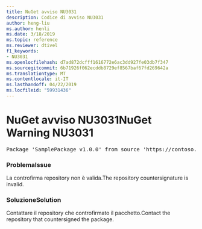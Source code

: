```yaml
---
title: NuGet avviso NU3031
description: Codice di avviso NU3031
author: heng-liu
ms.author: henli
ms.date: 3/18/2019
ms.topic: reference
ms.reviewer: dtivel
f1_keywords:
- NU3031
ms.openlocfilehash: d7ad872dcfff1616772e6ac3dd927fe03db7f347
ms.sourcegitcommit: 6b71926f062ecddb8729ef8567baf67fd269642a
ms.translationtype: MT
ms.contentlocale: it-IT
ms.lasthandoff: 04/22/2019
ms.locfileid: "59931436"
---
```

# <a name="nuget-warning-nu3031"></a><span data-ttu-id="28576-103">NuGet avviso NU3031</span><span class="sxs-lookup"><span data-stu-id="28576-103">NuGet Warning NU3031</span></span>

<pre>Package 'SamplePackage v1.0.0' from source 'https://contoso.com/index.json': The repository countersignature is invalid.</pre>

### <a name="issue"></a><span data-ttu-id="28576-104">Problema</span><span class="sxs-lookup"><span data-stu-id="28576-104">Issue</span></span>

<span data-ttu-id="28576-105">La controfirma repository non è valida.</span><span class="sxs-lookup"><span data-stu-id="28576-105">The repository countersignature is invalid.</span></span>


### <a name="solution"></a><span data-ttu-id="28576-106">Soluzione</span><span class="sxs-lookup"><span data-stu-id="28576-106">Solution</span></span>

<span data-ttu-id="28576-107">Contattare il repository che controfirmato il pacchetto.</span><span class="sxs-lookup"><span data-stu-id="28576-107">Contact the repository that countersigned the package.</span></span> 